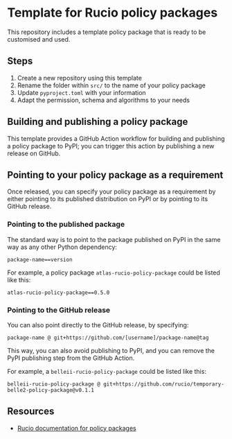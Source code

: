 # Template for Rucio policy packages
This repository includes a template policy package that is ready to be customised and used.

## Steps
1. Create a new repository using this template
2. Rename the folder within `src/` to the name of your policy package
3. Update `pyproject.toml` with your information
4. Adapt the permission, schema and algorithms to your needs

## Building and publishing a policy package
This template provides a GitHub Action workflow for building and publishing a policy package to PyPI;
you can trigger this action by publishing a new release on GitHub.

## Pointing to your policy package as a requirement
Once released, you can specify your policy package as a requirement
by either pointing to its published distribution on PyPI
or by pointing to its GitHub release.

### Pointing to the published package
The standard way is to point to the package published on PyPI
in the same way as any other Python dependency:

```
package-name==version
```

For example, a policy package `atlas-rucio-policy-package` could be listed like this:

```
atlas-rucio-policy-package==0.5.0
```

### Pointing to the GitHub release
You can also point directly to the GitHub release, by specifying:

```
package-name @ git+https://github.com/[username]/package-name@tag
```

This way, you can also avoid publishing to PyPI, and you can remove the PyPI publishing step from the GitHub Action.

For example, a `belleii-rucio-policy-package` could be listed like this:

```
belleii-rucio-policy-package @ git+https://github.com/rucio/temporary-belle2-policy-package@v0.1.1
```

## Resources
- [Rucio documentation for policy packages](https://rucio.github.io/documentation/operator/policy_packages/policy_packages_overview/)
